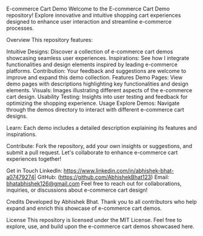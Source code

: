 E-commerce Cart Demo
Welcome to the E-commerce Cart Demo repository! Explore innovative and intuitive shopping cart experiences designed to enhance user interaction and streamline e-commerce processes.

Overview
This repository features:

Intuitive Designs: Discover a collection of e-commerce cart demos showcasing seamless user experiences.
Inspirations: See how I integrate functionalities and design elements inspired by leading e-commerce platforms.
Contribution: Your feedback and suggestions are welcome to improve and expand this demo collection.
Features
Demo Pages: View demo pages with descriptions highlighting key functionalities and design elements.
Visuals: Images illustrating different aspects of the e-commerce cart design.
Usability Testing: Insights into user testing and feedback for optimizing the shopping experience.
Usage
Explore Demos: Navigate through the demos directory to interact with different e-commerce cart designs.

Learn: Each demo includes a detailed description explaining its features and inspirations.

Contribute: Fork the repository, add your own insights or suggestions, and submit a pull request. Let's collaborate to enhance e-commerce cart experiences together!

Get in Touch
LinkedIn: https://www.linkedin.com/in/abhishek-bhat-a07479274|
GitHub: (https://github.com/AbhishekBhat123)
Email: bhatabhishek126@gmail.com
Feel free to reach out for collaborations, inquiries, or discussions about e-commerce cart design!

Credits
Developed by Abhishek Bhat. Thank you to all contributors who help expand and enrich this showcase of e-commerce cart demos.

License
This repository is licensed under the MIT License. Feel free to explore, use, and build upon the e-commerce cart demos showcased here.
